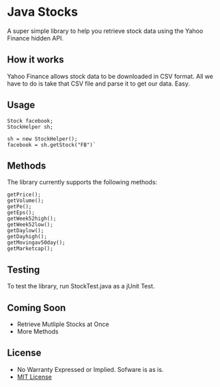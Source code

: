 Java Stocks 
============

A super simple library to help you retrieve stock data using the Yahoo Finance hidden API. 

## How it works

Yahoo Finance allows stock data to be downloaded in CSV format. All we have to do is take that CSV file and parse it to get our data. Easy. 

## Usage

    Stock facebook; 
    StockHelper sh; 

    sh = new StockHelper(); 
    facebook = sh.getStock("FB")` 

## Methods 

The library currently supports the following methods: 

    getPrice();
    getVolume(); 
    getPe(); 
    getEps(); 
    getWeek52high(); 
    getWeek52low(); 
    getDaylow(); 
    getDayhigh(); 
    getMovingav50day(); 
    getMarketcap();
    
## Testing 

To test the library, run StockTest.java as a jUnit Test. 

## Coming Soon 

* Retrieve Mutliple Stocks at Once
* More Methods
    
## License 

* No Warranty Expressed or Implied. Sofware is as is. 
* [MIT License](http://http://opensource.org/licenses/mit-license.php) 


